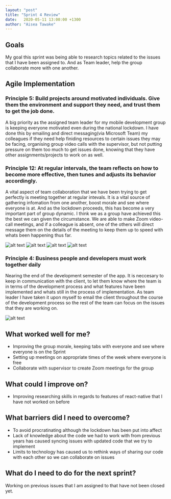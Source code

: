```yaml
---
layout: "post"
title: "Sprint 4 Review"
date:   2020-05-11 13:00:00 +1300
author: "Aisea Tawake"
---
```


## Goals

My goal this sprint was being able to research topics related to the issues that I have been assigned to. And as Team leader, help the group collaborate more with one another.


## Agile Implementation

### Principle 5: Build projects around motivated individuals. Give them the environment and support they need, and trust them to get the job done.

A big priority as the assigned team leader for my mobile development group is keeping everyone motivated even during the national lockdown. I have done this by emailing and direct messaging(via Microsoft Team) my colleagues if they need help finiding resources to certain issues they may be facing, organising group video calls with the supervisor, but not putting pressure on them too much to get issues done, knowing that they have other assignments/projects to work on as well.


### Principle 12: At regular intervals, the team reflects on how to become more effective, then tunes and adjusts its behavior accordingly.

A vital aspect of team collaboration that we have been trying to get perfectly is meeting together at regular intevals. It is a vital source of gathering infomation from one another, boost morale and see where everyone is at. And as the lockdown proceeds, this has become a very important part of group dynamic. I think we as a group have achieved this the best we can given the circumstance. We are able to make Zoom video-call meetings, and if a colleague is absent, one of the others will direct message them on the details of the meeting to 
keep them up to speed with whats been happening thus far.

![alt text](http://kate.ict.op.ac.nz/~tawaab1/Project%202%20images/p19.png "Meetings and general conversation")
![alt text](http://kate.ict.op.ac.nz/~tawaab1/Project%202%20images/p20.png "Meetings and general conversation")
![alt text](http://kate.ict.op.ac.nz/~tawaab1/Project%202%20images/p21.png "Meetings and general conversation")
![alt text](http://kate.ict.op.ac.nz/~tawaab1/Project%202%20images/p22.png "Meetings and general conversation")

### Principle 4: Business people and developers must work together daily

Nearing the end of the development semester of the app. It is neccesary to keep in communication with the client, to let them know where the team is in terms of the development process and what features have been implemented and whats still in the process of implementation. As team leader I have taken it upon myself to email the client throughout the course of the development process so the rest of the team can focus on the issues that they are working on.

![alt text](http://kate.ict.op.ac.nz/~tawaab1/Project%202%20images/p13.png "Contacting the client about whats been happening so far")


## What worked well for me?

* Improving the group morale, keeping tabs with everyone and see where everyone is on the Sprint
* Setting up meetings on appropriate times of the week where everyone is free
* Collaborate with supervisor to create Zoom meetings for the group


## What could I improve on?

* Improving researching skills in regards to features of react-native that I have not worked on before

## What barriers did I need to overcome?

* To avoid procratinating although the lockdown has been put into affect
* Lack of knowledge about the code we had to work with from previous years has caused syncing issues with updated code that we try to implement
* Limits to technology has caused us to rethink ways of sharing our code with each other so we can collaborate on issues 

## What do I need to do for the next sprint?

Working on previous issues that I am assigned to that have not been closed yet.